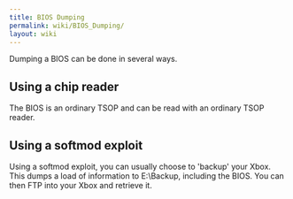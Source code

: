 ```yaml
---
title: BIOS Dumping
permalink: wiki/BIOS_Dumping/
layout: wiki
---
```


Dumping a BIOS can be done in several ways.

Using a chip reader
-------------------

The BIOS is an ordinary TSOP and can be read with an ordinary TSOP
reader.

Using a softmod exploit
-----------------------

Using a softmod exploit, you can usually choose to 'backup' your Xbox.
This dumps a load of information to E:\\Backup, including the BIOS. You
can then FTP into your Xbox and retrieve it.
